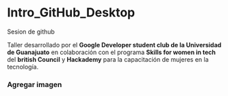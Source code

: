 # Intro_GitHub_Desktop
 Sesion de github
 
Taller desarrollado por el **Google Developer student club de la Universidad de Guanajuato** en colaboración con el programa **Skills for women in tech** del **british Council** y **Hackademy** para la capacitación de mujeres en la tecnología. 

### Agregar imagen
